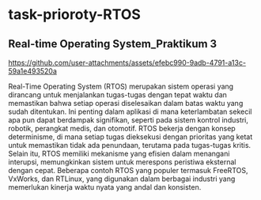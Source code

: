 ﻿# task-prioroty-RTOS
## Real-time Operating System_Praktikum 3

https://github.com/user-attachments/assets/efebc990-9adb-4791-a13c-59a1e493520a

Real-Time Operating System (RTOS) merupakan sistem operasi yang dirancang untuk menjalankan tugas-tugas dengan tepat waktu dan memastikan bahwa setiap operasi diselesaikan dalam batas waktu yang sudah ditentukan. Ini penting dalam aplikasi di mana keterlambatan sekecil apa pun dapat berdampak signifikan, seperti pada sistem kontrol industri, robotik, perangkat medis, dan otomotif. RTOS bekerja dengan konsep determinisme, di mana setiap tugas dieksekusi dengan prioritas yang ketat untuk memastikan tidak ada penundaan, terutama pada tugas-tugas kritis. Selain itu, RTOS memiliki mekanisme yang efisien dalam menangani interupsi, memungkinkan sistem untuk merespons peristiwa eksternal dengan cepat. Beberapa contoh RTOS yang populer termasuk FreeRTOS, VxWorks, dan RTLinux, yang digunakan dalam berbagai industri yang memerlukan kinerja waktu nyata yang andal dan konsisten.
